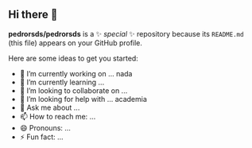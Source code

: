 ## Hi there 👋

**pedrorsds/pedrorsds** is a ✨ _special_ ✨ repository because its `README.md` (this file) appears on your GitHub profile.

Here are some ideas to get you started:

- 🔭 I’m currently working on ... nada
- 🌱 I’m currently learning ...
- 👯 I’m looking to collaborate on ...
- 🤔 I’m looking for help with ... academia
- 💬 Ask me about ...
- 📫 How to reach me: ...
- 😄 Pronouns: ...
- ⚡ Fun fact: ...

